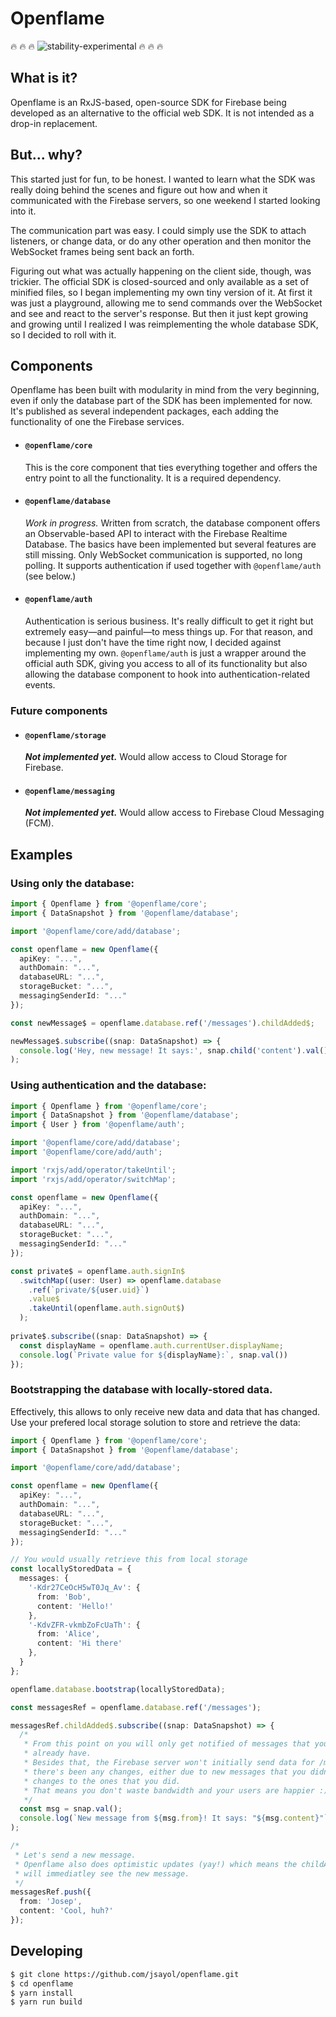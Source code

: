 # Openflame
:fire: :fire: :fire: ![stability-experimental](https://img.shields.io/badge/stability-experimental-orange.svg) :fire: :fire: :fire:

## What is it?
Openflame is an RxJS-based, open-source SDK for Firebase being developed as an alternative to the official web SDK. It is not intended as a drop-in replacement.
 
## But... why?
This started just for fun, to be honest. I wanted to learn what the SDK was really doing behind the scenes and figure out how and when it communicated with the Firebase servers, so one weekend I started looking into it.

The communication part was easy. I could simply use the SDK to attach listeners, or change data, or do any other operation and then monitor the WebSocket frames being sent back an forth.

Figuring out what was actually happening on the client side, though, was trickier. The official SDK is closed-sourced and only available as a set of minified files, so I began implementing my own tiny version of it. At first it was just a playground, allowing me to send commands over the WebSocket and see and react to the server's response. But then it just kept growing and growing until I realized I was reimplementing the whole database SDK, so I decided to roll with it.


## Components
Openflame has been built with modularity in mind from the very beginning, even if only the database part of the SDK has been implemented for now. It's published as several independent packages, each adding the functionality of one the Firebase services.

* #### `@openflame/core`

  This is the core component that ties everything together and offers the entry point to all the functionality. It is a required dependency.

* #### `@openflame/database`
  *Work in progress.* Written from scratch, the database component offers an Observable-based API to interact with the Firebase Realtime Database. The basics have been implemented but several features are still missing. Only WebSocket communication is supported, no long polling. It supports authentication if used together with `@openflame/auth` (see below.)
  
* #### `@openflame/auth`
  Authentication is serious business. It's really difficult to get it right but extremely easy—and painful—to mess things up. For that reason, and because I just don't have the time right now, I decided against implementing my own. `@openflame/auth` is just a wrapper around the official auth SDK, giving you access to all of its functionality but also allowing the database component to hook into authentication-related events. 

### Future components
* #### `@openflame/storage`
  ***Not implemented yet.*** Would allow access to Cloud Storage for Firebase.

* #### `@openflame/messaging`
  ***Not implemented yet.*** Would allow access to Firebase Cloud Messaging (FCM).

## Examples

### Using only the database:
```ts
import { Openflame } from '@openflame/core';
import { DataSnapshot } from '@openflame/database';

import '@openflame/core/add/database';

const openflame = new Openflame({
  apiKey: "...",
  authDomain: "...",
  databaseURL: "...",
  storageBucket: "...",
  messagingSenderId: "..."
});

const newMessage$ = openflame.database.ref('/messages').childAdded$;

newMessage$.subscribe((snap: DataSnapshot) => {
  console.log('Hey, new message! It says:', snap.child('content').val());
);
```

### Using authentication and the database:
```ts
import { Openflame } from '@openflame/core';
import { DataSnapshot } from '@openflame/database';
import { User } from '@openflame/auth';

import '@openflame/core/add/database';
import '@openflame/core/add/auth';

import 'rxjs/add/operator/takeUntil';
import 'rxjs/add/operator/switchMap';

const openflame = new Openflame({
  apiKey: "...",
  authDomain: "...",
  databaseURL: "...",
  storageBucket: "...",
  messagingSenderId: "..."
});

const private$ = openflame.auth.signIn$
  .switchMap((user: User) => openflame.database
    .ref(`private/${user.uid}`)
    .value$
    .takeUntil(openflame.auth.signOut$)
  );
  
private$.subscribe((snap: DataSnapshot) => {
  const displayName = openflame.auth.currentUser.displayName;
  console.log(`Private value for ${displayName}:`, snap.val())
});

```

### Bootstrapping the database with locally-stored data. 
Effectively, this allows to only receive new data and data that has changed. Use your prefered local storage solution to store and retrieve the data:
```ts
import { Openflame } from '@openflame/core';
import { DataSnapshot } from '@openflame/database';

import '@openflame/core/add/database';

const openflame = new Openflame({
  apiKey: "...",
  authDomain: "...",
  databaseURL: "...",
  storageBucket: "...",
  messagingSenderId: "..."
});

// You would usually retrieve this from local storage
const locallyStoredData = {
  messages: {
    '-Kdr27CeOcH5wT0Jq_Av': {
      from: 'Bob',
      content: 'Hello!'
    },
    '-KdvZFR-vkmbZoFcUaTh': {
      from: 'Alice',
      content: 'Hi there'
    },
  }
};

openflame.database.bootstrap(locallyStoredData);

const messagesRef = openflame.database.ref('/messages');

messagesRef.childAdded$.subscribe((snap: DataSnapshot) => {
  /*
   * From this point on you will only get notified of messages that you don't
   * already have.
   * Besides that, the Firebase server won't initially send data for /messages unless
   * there's been any changes, either due to new messages that you didn't have or
   * changes to the ones that you did.
   * That means you don't waste bandwidth and your users are happier :)
   */
  const msg = snap.val();
  console.log(`New message from ${msg.from}! It says: "${msg.content}"`);
);

/*
 * Let's send a new message.
 * Openflame also does optimistic updates (yay!) which means the childAdded event
 * will immediatley see the new message.
 */
messagesRef.push({
  from: 'Josep',
  content: 'Cool, huh?'
});
```

## Developing
```sh
$ git clone https://github.com/jsayol/openflame.git
$ cd openflame
$ yarn install
$ yarn run build
```
